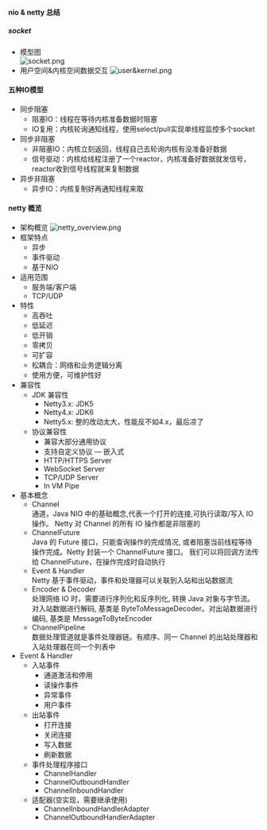#### nio & netty 总结
##### socket
+ 模型图  
  ![socket.png](/pics/socket.png)
+ 用户空间&内核空间数据交互
  ![user&kernel.png](/pics/user&kernel.png)
#### 五种IO模型
+ 同步阻塞
   - 阻塞IO：线程在等待内核准备数据时阻塞
   - IO复用：内核轮询通知线程，使用select/pull实现单线程监控多个socket  
+ 同步非阻塞
   - 非阻塞IO：内核立刻返回，线程自己去轮询内核有没准备好数据
   - 信号驱动：内核给线程注册了一个reactor，内核准备好数据就发信号，reactor收到信号线程就来复制数据 
+ 异步非阻塞
   - 异步IO：内核复制好再通知线程来取
#### netty 概览
+ 架构概览
  ![netty_overview.png](/pics/netty_overview.png)
+ 框架特点
   - 异步
   - 事件驱动
   - 基于NIO
+ 适用范围
   - 服务端/客户端
   - TCP/UDP
+ 特性
   - 高吞吐
   - 低延迟
   - 低开销
   - 零拷贝
   - 可扩容
   - 松耦合：网络和业务逻辑分离
   - 使用方便，可维护性好
+ 兼容性
   - JDK 兼容性
      + Netty3.x: JDK5
      + Netty4.x: JDK6
      + Netty5.x: 整的改动太大，性能反不如4.x，最后凉了
   - 协议兼容性
      + 兼容大部分通用协议
      + 支持自定义协议
   — 嵌入式
      + HTTP/HTTPS Server
      + WebSocket Server
      + TCP/UDP Server
      + In VM Pipe
+ 基本概念
   - Channel  
     通道，Java NIO 中的基础概念,代表一个打开的连接,可执行读取/写入 IO 操作。 Netty 对 Channel 的所有 IO 操作都是非阻塞的
   - ChannelFuture  
     Java 的 Future 接口，只能查询操作的完成情况, 或者阻塞当前线程等待操作完成。Netty 封装一个 ChannelFuture 接口。
     我们可以将回调方法传给 ChannelFuture，在操作完成时自动执行
   - Event & Handler  
     Netty 基于事件驱动，事件和处理器可以关联到入站和出站数据流
   - Encoder & Decoder   
     处理网络 IO 时，需要进行序列化和反序列化, 转换 Java 对象与字节流。 对入站数据进行解码, 基类是 ByteToMessageDecoder。对出站数据进行编码, 基类是 MessageToByteEncoder
   - ChannelPipeline  
     数据处理管道就是事件处理器链。有顺序、同一 Channel 的出站处理器和入站处理器在同一个列表中
+ Event & Handler
   - 入站事件
      + 通道激活和停用
      + 读操作事件
      + 异常事件
      + 用户事件 
   - 出站事件
      + 打开连接
      + 关闭连接
      + 写入数据
      + 刷新数据
   - 事件处理程序接口
      + ChannelHandler
      + ChannelOutboundHandler
      + ChannelInboundHandler
   - 适配器(空实现，需要继承使用) 
      + ChannelInboundHandlerAdapter
      + ChannelOutboundHandlerAdapter
     
